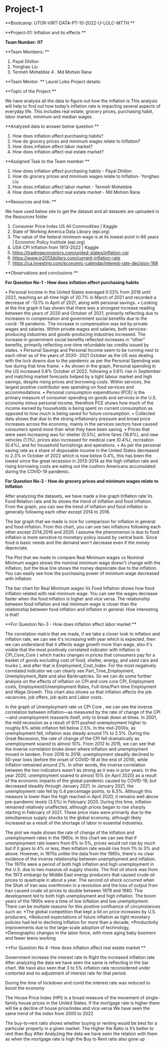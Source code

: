 # Project-1

**Bootcamp: UTOR-VIRT-DATA-PT-10-2022-U-LOLC-MTTH **

**Project-01: Inflation and its effects **

**Team Number: 07** 
 
**Team Members: **

1. Payal Dhillon 
2. Yonghao Liu
3. Termeh Mohebbie 
4 . Md Mohsin Rana 

**Team Mentor: **
Laurel Lobo Project details:

**Topic of the Project **

We have analysis all the data to figure out how the inflation is This analysis will help to find out how today’s inflation rate is impacting several aspects of everyday life. This includes real estate, grocery prices, purchasing habit, labor market, minimum and median wages. 

**Analyzed  data to answer below question **

1. How does inflation affect purchasing habits?
2. How do grocery prices and minimum wages relate to Inflation? 
3. How does inflation affect labor market?
4. How does inflation affect real estate market? 

**Assigned Task to the Team member **

1. How does inflation affect purchasing habits - Payal Dhillon
2. How do grocery prices and minimum wages relate to Inflation- Yonghao Liu
3. How does inflation affect labor market -  Termeh Mohebbie
4. How does inflation affect real estate market - Md Mohsin Rana

**Resources and link: **

We have used below site to get the dataset and all datasets are uploaded in the Resources folder 
1.	Consumer Price Index US All Commodities | Kaggle
2.	State of Working America Data Library (epi.org)
3.	The value of the federal minimum wage is at its lowest point in 66 years | Economic Policy Institute (epi.org)
4.	USA CPI Inflation from 1913-2022 | Kaggle
5.	https://tradingeconomics.com/united-states/inflation-cpi 
6.	https://www.in2013dollars.com/current-inflation-rate
7.	https://ca.investing.com/economic-calendar/interest-rate-decision-168


**Observations and conclusions **

**For Question No-1 - How does inflation affect purchasing habits**

•	Personal Income in the United States averaged 0.53% from 2018 until 2022, reaching an all-time high of 20.7% in March of 2021 and recorded a decrease of -13.1% in April of 2021, along with personal savings.
•	Looking at the line graph it has shown that there was a strongest increase reading between the years of 2020 and October of 2021, primarily reflecting due to increases in compensation and government social benefits due to the covid- 19 pandemic. The increase in compensation was led by private wages and salaries. Within private wages and salaries, both services-producing industries and goods-producing industries increased. The increase in government social benefits reflected increases in "other" benefits, primarily reflecting one-time refundable tax credits issued by states.
•	Personal Savings and Personal Income seem to be running next to each other as of the years of 2020- 2021 October as the US was dealing with the lock downs due to the pandemic as per the Personal Spending was low during that time frame.
•	As shown in the graph, Personal spending in the US increased 0.8% October of 2022, following a 0.6% rise in September and matching market forecasts helped by a tight labour market and high savings, despite rising prices and borrowing costs. Within services, the largest positive contributor was spending on food services and accommodations.
•	Personal consumption expenditures (PCE) is the primary measure of consumer spending on goods and services in the U.S. economy minus personal income, therefore PCE shows how much of the income earned by households is being spent on current consumption as opposed to how much is being saved for future consumption.
•	Collected data shows that due to the strong inflationary pressure and broad price increases across the economy, mainly in the services sectors have caused consumers spend more than what they have been saving.
•	Prices that were seen increasing was for shelter (0.5%), airline fares (18.6%), and new vehicles (1.1%), prices also increased for medical care (0.4%), recreation (0.4%), and for household furnishings and operations.
•	As per the personal saving rate as a share of disposable income in the United States decreased to 2.3% in October of 2022 which is now below 0.4%, this has been the lowest since the great recession in 2013-2014 as the high inflation rate and rising borrowing costs are eating out the cushion Americans accumulated during the COVID-19 pandemic.

**For Question No-2 - How do grocery prices and minimum wages relate to Inflation**

After analyzing the datasets, we have made a line graph Inflation rate Vs Food Relation rate and its   shows the trend of inflation and food inflation. From the graph, you can see the trend of inflation and food inflation is generally following each other except 2014 to 2016. 

The bar graph that we made is nice for comparison for inflation in general and food inflation. From this chart, you can see two inflations following each other except 2014,2016 and 2020. I assume the phenomenon is due to food inflation is more sensitive to monetary policy issued by central bank. Since food is basic needs and the demand won't decrease even if the money depreciate.

The Plot that we made to compare Real Minimum wages vs Nominal Minimum wages shows the nominal minimum wage doesn't change with the inflation, but the blue line shows the money depreciate due to the inflation. You can easily see how the purchasing power of minimum wage decreased with inflation.

The bar chart for Real Minimum wages Vs Food Inflation shows how food inflation related with real minimum wage. You can see the wages decrease faster when the food inflation is higher and vice versa. The relationship between food inflation and real minimum wage is closer than the relationship between food inflation and inflation in general. How interesting is that!

**For Question No-3 - How does inflation affect labor market **

The correlation matrix that we made, if we take a closer look to inflation and inflation rate, we can see it's increasing with year which is expected, then we can understand that it affects wage growth more than wage, also it's visible that the most positively correlated indicator with inflation is CPI_Core_Core ( which tracks changes in prices that consumers pay for a basket of goods excluding cost of food, shelter, energy, and used cars and trucks ), and after that is Employment_Cost_Index. For the most negatively correlated indicator we can clearly see Part_Time_Employment, Unemployment_Rate and also Bankruptcies.
So we can do some further analysis on the effects of inflation on CPI and core core CPI, Employment costs, Employment/Unemployment Rates, Full-time/Part-time Employment and Wage Growth.
This chart also shows us that inflation affects the job vacancies, job offers, job quits and Labor costs.

In the graph of Unemployment rate vs CPI Core , we can see the inverse correlation between inflation—as measured by the rate of change of the CPI—and unemployment reasserts itself, only to break down at times.
In 2001, the mild recession as a result of 9/11 pushed unemployment higher to roughly 6% while inflation fell below 2.5%. In the mid-2000s, as unemployment fell, inflation was steady around 1% to 2.5%. During the Great Recession, the rate of change of the CPI fell dramatically as unemployment soared to almost 10%. From 2012 to 2015, we can see that the inverse correlation broke down where inflation and unemployment moved in tandem. From 2016 to 2019, unemployment steadily declined to 50-year lows (before the onset of COVID-19 at the end of 2019), while inflation remained around 2%. In other words, the inverse correlation between the two indicators wasn't as strong as it was in prior years.
In the year 2020, unemployment soared to almost 15% (in April 2020) as a result of the economic impacts of the global pandemic caused by COVID-19, but decreased steadily through January 2021. In January 2021, the unemployment rate fell by 0.4 percentage points, to 6.3%. Although this measure is lower than the high reached in April 2020, it remains well above pre-pandemic levels (3.5%) in February 2020. During this time, inflation remained relatively unaffected, although prices began to rise sharply starting in February of 2021. These price rises were primarily due to the simultaneous supply shocks to the global economy, although likely increased as a result of the shortage of labor in essential industries.

The plot we made  shows the rate of change of the inflation and unemployment rates in the 1960s. In this chart we can see that if unemployment rate lowers from 6% to 5%, prices would not rise by much but if it goes to 4% or less, then inflation rate would rise from 1% to 3% and above.
However, in 1970s unlike the data from the 1960s, there's no clear evidence of the inverse relationship between unemployment and inflation. The 1970s were a period of both high inflation and high unemployment in the U.S. due to two massive oil supply shocks. The first oil shock was from the 1973 embargo by Middle East energy producers that caused crude oil prices to quadruple in about a year. The second oil shock occurred when the Shah of Iran was overthrown in a revolution and the loss of output from Iran caused crude oil prices to double between 1979 and 1980. This development led to both high unemployment and high inflation.
The boom years of the 1990s were a time of low inflation and low unemployment. There can be multiple reasons for this positive confluence of circumstances such as:
*The global competition that kept a lid on price increases by U.S. producers,
*Reduced expectations of future inflation as tight monetary policies had led to declining inflation for more than a decade,
*Productivity improvements due to the large-scale adoption of technology,
*Demographic changes in the labor force, with more aging baby boomers and fewer teens working.

**For Question No 4 -How does inflation affect real estate market **

Government increase the interest rate to flight the increased inflation rate After analyzing the data we have seen the same is reflecting in the bar chart. We have also seen that 3 to 5% inflation rate reconsidered under contorted and no adjustment of interest rate for that period.

During the time of lockdown and covid the interest rate was reduced to boost the economy

The House Price Index (HPI) is a broad measure of the movement of single-family house prices in the United States. If the mortgage rate is higher there will be a decline of house price/index and vice versa We have seen the same trend of the index from 2000 to 2022

The buy-to-rent ratio shows whether buying or renting would be best for a particular property in a given market. The Higher the Ratio is it’s better to rent than Buy After Analyzing the data we have seen the relation with them as when the mortgage rate is high the Buy to Rent ratio also gone up
